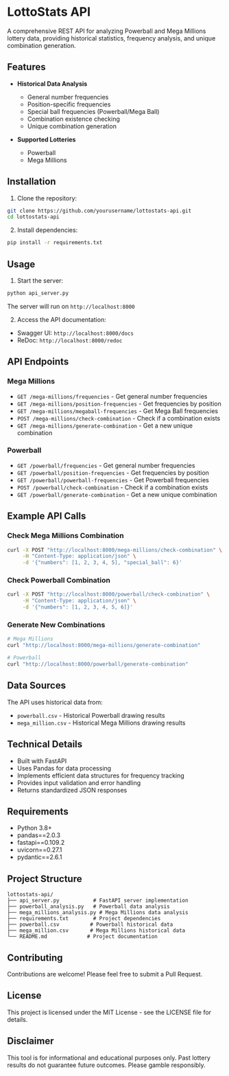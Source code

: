 # LottoStats API

A comprehensive REST API for analyzing Powerball and Mega Millions lottery data, providing historical statistics, frequency analysis, and unique combination generation.

## Features

- **Historical Data Analysis**
  - General number frequencies
  - Position-specific frequencies
  - Special ball frequencies (Powerball/Mega Ball)
  - Combination existence checking
  - Unique combination generation

- **Supported Lotteries**
  - Powerball
  - Mega Millions

## Installation

1. Clone the repository:
```bash
git clone https://github.com/yourusername/lottostats-api.git
cd lottostats-api
```

2. Install dependencies:
```bash
pip install -r requirements.txt
```

## Usage

1. Start the server:
```bash
python api_server.py
```

The server will run on `http://localhost:8000`

2. Access the API documentation:
- Swagger UI: `http://localhost:8000/docs`
- ReDoc: `http://localhost:8000/redoc`

## API Endpoints

### Mega Millions

- `GET /mega-millions/frequencies` - Get general number frequencies
- `GET /mega-millions/position-frequencies` - Get frequencies by position
- `GET /mega-millions/megaball-frequencies` - Get Mega Ball frequencies
- `POST /mega-millions/check-combination` - Check if a combination exists
- `GET /mega-millions/generate-combination` - Get a new unique combination

### Powerball

- `GET /powerball/frequencies` - Get general number frequencies
- `GET /powerball/position-frequencies` - Get frequencies by position
- `GET /powerball/powerball-frequencies` - Get Powerball frequencies
- `POST /powerball/check-combination` - Check if a combination exists
- `GET /powerball/generate-combination` - Get a new unique combination

## Example API Calls

### Check Mega Millions Combination
```bash
curl -X POST "http://localhost:8000/mega-millions/check-combination" \
     -H "Content-Type: application/json" \
     -d '{"numbers": [1, 2, 3, 4, 5], "special_ball": 6}'
```

### Check Powerball Combination
```bash
curl -X POST "http://localhost:8000/powerball/check-combination" \
     -H "Content-Type: application/json" \
     -d '{"numbers": [1, 2, 3, 4, 5, 6]}'
```

### Generate New Combinations
```bash
# Mega Millions
curl "http://localhost:8000/mega-millions/generate-combination"

# Powerball
curl "http://localhost:8000/powerball/generate-combination"
```

## Data Sources

The API uses historical data from:
- `powerball.csv` - Historical Powerball drawing results
- `mega_million.csv` - Historical Mega Millions drawing results

## Technical Details

- Built with FastAPI
- Uses Pandas for data processing
- Implements efficient data structures for frequency tracking
- Provides input validation and error handling
- Returns standardized JSON responses

## Requirements

- Python 3.8+
- pandas==2.0.3
- fastapi==0.109.2
- uvicorn==0.27.1
- pydantic==2.6.1

## Project Structure

```
lottostats-api/
├── api_server.py           # FastAPI server implementation
├── powerball_analysis.py   # Powerball data analysis
├── mega_millions_analysis.py # Mega Millions data analysis
├── requirements.txt        # Project dependencies
├── powerball.csv          # Powerball historical data
├── mega_million.csv       # Mega Millions historical data
└── README.md             # Project documentation
```

## Contributing

Contributions are welcome! Please feel free to submit a Pull Request.

## License

This project is licensed under the MIT License - see the LICENSE file for details.

## Disclaimer

This tool is for informational and educational purposes only. Past lottery results do not guarantee future outcomes. Please gamble responsibly.

